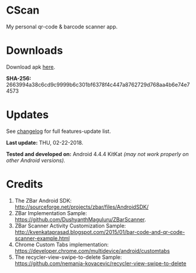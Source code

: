 # CScan
My personal qr-code & barcode scanner app.

# Downloads
Download apk [here](https://github.com/calaaa/CScan/blob/master/CScan/app/apk/release/cscan_release.apk?raw=true).

**SHA-256:** 2663994a38c6cd9c9999b6c301bf6378f4c447a8762729d768aa4b6e74e74573

# Updates
See [changelog](https://github.com/calaaa/CScan/blob/master/changelog.md) for full features-update list.

**Last update:** THU, 02-22-2018.

**Tested and developed on:** Android 4.4.4 KitKat *(may not work properly on other Android versions).*

# Credits
1. The ZBar Android SDK: http://sourceforge.net/projects/zbar/files/AndroidSDK/
2. ZBar Implementation Sample: https://github.com/DushyanthMaguluru/ZBarScanner.
3. ZBar Scanner Activity Customization Sample: http://kvenkataprasad.blogspot.com/2015/01/bar-code-and-qr-code-scanner-example.html
3. Chrome Custom Tabs implementation: https://developer.chrome.com/multidevice/android/customtabs
4. The recycler-view-swipe-to-delete Sample: https://github.com/nemanja-kovacevic/recycler-view-swipe-to-delete
